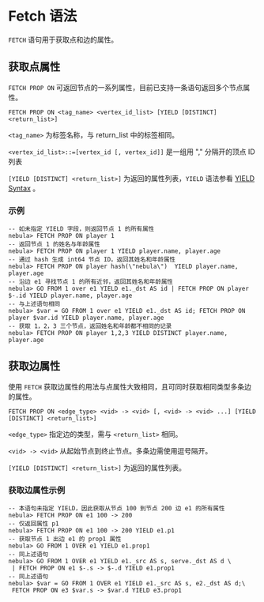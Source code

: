 # Fetch 语法

`FETCH` 语句用于获取点和边的属性。

## 获取点属性

`FETCH PROP ON` 可返回节点的一系列属性，目前已支持一条语句返回多个节点属性。

```
FETCH PROP ON <tag_name> <vertex_id_list> [YIELD [DISTINCT] <return_list>]
```

`<tag_name>` 为标签名称，与 return_list 中的标签相同。

`<vertex_id_list>::=[vertex_id [, vertex_id]]` 是一组用 "," 分隔开的顶点 ID 列表

`[YIELD [DISTINCT] <return_list>]` 为返回的属性列表，`YIELD` 语法参看 [YIELD Syntax](yield-syntax.md) 。

### 示例

```ngql
-- 如未指定 YIELD 字段，则返回节点 1 的所有属性
nebula> FETCH PROP ON player 1
-- 返回节点 1 的姓名与年龄属性
nebula> FETCH PROP ON player 1 YIELD player.name, player.age
-- 通过 hash 生成 int64 节点 ID，返回其姓名和年龄属性
nebula> FETCH PROP ON player hash(\"nebula\")  YIELD player.name, player.age
-- 沿边 e1 寻找节点 1 的所有近邻，返回其姓名和年龄属性
nebula> GO FROM 1 over e1 YIELD e1._dst AS id | FETCH PROP ON player $-.id YIELD player.name, player.age
-- 与上述语句相同
nebula> $var = GO FROM 1 over e1 YIELD e1._dst AS id; FETCH PROP ON player $var.id YIELD player.name, player.age
-- 获取 1，2，3 三个节点，返回姓名和年龄都不相同的记录
nebula> FETCH PROP ON player 1,2,3 YIELD DISTINCT player.name, player.age
```

## 获取边属性

使用 `FETCH` 获取边属性的用法与点属性大致相同，且可同时获取相同类型多条边的属性。

```
FETCH PROP ON <edge_type> <vid> -> <vid> [, <vid> -> <vid> ...] [YIELD [DISTINCT] <return_list>]
```

`<edge_type>` 指定边的类型，需与 `<return_list>` 相同。

`<vid> -> <vid>` 从起始节点到终止节点。多条边需使用逗号隔开。

`[YIELD [DISTINCT] <return_list>]` 为返回的属性列表。

### 获取边属性示例

```ngql
-- 本语句未指定 YIELD，因此获取从节点 100 到节点 200 边 e1 的所有属性
nebula> FETCH PROP ON e1 100 -> 200
-- 仅返回属性 p1
nebula> FETCH PROP ON e1 100 -> 200 YIELD e1.p1
-- 获取节点 1 出边 e1 的 prop1 属性
nebula> GO FROM 1 OVER e1 YIELD e1.prop1
-- 同上述语句
nebula> GO FROM 1 OVER e1 YIELD e1._src AS s, serve._dst AS d \
 | FETCH PROP ON e1 $-.s -> $-.d YIELD e1.prop1
-- 同上述语句
nebula> $var = GO FROM 1 OVER e1 YIELD e1._src AS s, e2._dst AS d;\
 FETCH PROP ON e3 $var.s -> $var.d YIELD e3.prop1
```
